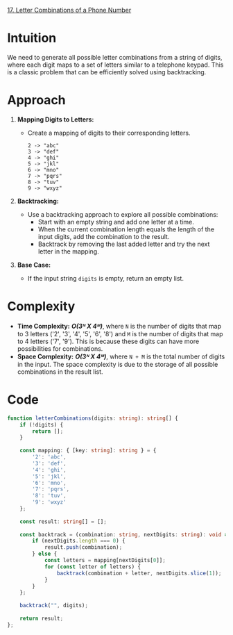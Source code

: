 [17. Letter Combinations of a Phone Number](https://leetcode.com/problems/letter-combinations-of-a-phone-number/)

# Intuition

We need to generate all possible letter combinations from a string of digits, where each digit maps to a set of letters similar to a telephone keypad. This is a classic problem that can be efficiently solved using backtracking.

# Approach

1. **Mapping Digits to Letters:**
   - Create a mapping of digits to their corresponding letters.
     ```
     2 -> "abc"
     3 -> "def"
     4 -> "ghi"
     5 -> "jkl"
     6 -> "mno"
     7 -> "pqrs"
     8 -> "tuv"
     9 -> "wxyz"
     ```

2. **Backtracking:**
   - Use a backtracking approach to explore all possible combinations:
     - Start with an empty string and add one letter at a time.
     - When the current combination length equals the length of the input digits, add the combination to the result.
     - Backtrack by removing the last added letter and try the next letter in the mapping.

3. **Base Case:**
   - If the input string `digits` is empty, return an empty list.

# Complexity

- **Time Complexity:** ***O(3ᴺ X 4ᴹ)***, where `N` is the number of digits that map to 3 letters ('2', '3', '4', '5', '6', '8') and `M` is the number of digits that map to 4 letters ('7', '9'). This is because these digits can have more possibilities for combinations.
- **Space Complexity:** ***O(3ᴺ X 4ᴹ)***, where `N + M` is the total number of digits in the input. The space complexity is due to the storage of all possible combinations in the result list.

# Code

```typescript
function letterCombinations(digits: string): string[] {
    if (!digits) {
        return [];
    }
    
    const mapping: { [key: string]: string } = {
        '2': 'abc',
        '3': 'def',
        '4': 'ghi',
        '5': 'jkl',
        '6': 'mno',
        '7': 'pqrs',
        '8': 'tuv',
        '9': 'wxyz'
    };
    
    const result: string[] = [];
    
    const backtrack = (combination: string, nextDigits: string): void => {
        if (nextDigits.length === 0) {
            result.push(combination);
        } else {
            const letters = mapping[nextDigits[0]];
            for (const letter of letters) {
                backtrack(combination + letter, nextDigits.slice(1));
            }
        }
    };
    
    backtrack("", digits);
    
    return result;
};

```
